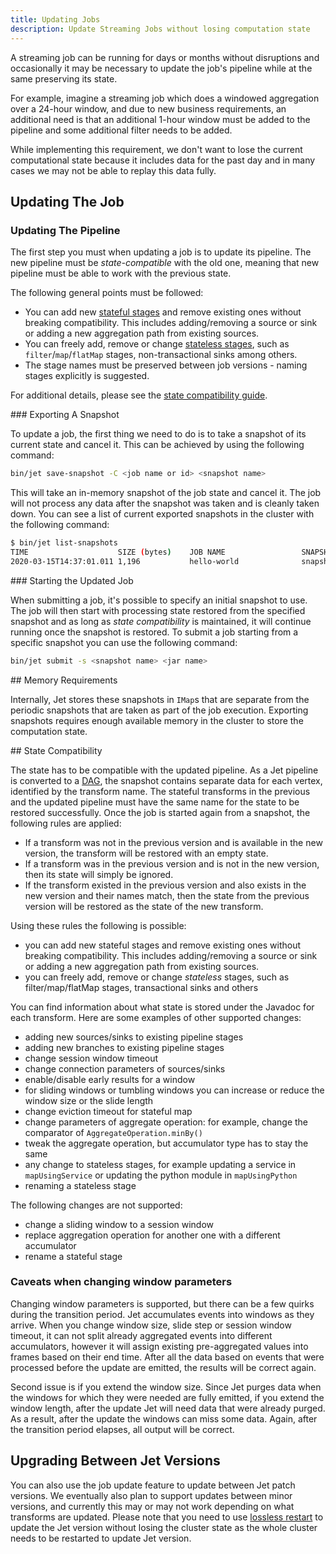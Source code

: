 ```yaml
---
title: Updating Jobs
description: Update Streaming Jobs without losing computation state
---
```


A streaming job can be running for days or months without disruptions
and occasionally it may be necessary to update the job's pipeline while
at the same preserving its state.

For example, imagine a streaming job which does a windowed aggregation
over a 24-hour window, and due to new business requirements, an
additional need is that an additional 1-hour window must be added to
the pipeline and some additional filter needs to be added.

While implementing this requirement, we don't want to lose the current
computational state because it includes data for the past day and in
many cases we may not be able to replay this data fully.

## Updating The Job

### Updating The Pipeline

The first step you must when updating a job is to update its pipeline.
The new pipeline must be _state-compatible_ with the old one, meaning
that new pipeline must be able to work with the previous state.

The following general points must be followed:

* You can add new [stateful stages](../api/stateful-transforms) and
  remove existing ones without breaking compatibility. This includes
  adding/removing a source or sink or adding a new aggregation path from
  existing sources.
* You can freely add, remove or change [stateless stages](../api/stateless-transforms),
  such as `filter`/`map`/`flatMap` stages, non-transactional sinks among
  others.
* The stage names must be preserved between job versions - naming stages
  explicitly is suggested.

For additional details, please see the [state compatibility guide](#state-compatibility).

### Exporting A Snapshot

To update a job, the first thing we need to do is to take a snapshot of
its current state and cancel it. This can be achieved by using the
following command:

```bash
bin/jet save-snapshot -C <job name or id> <snapshot name>
```

This will take an in-memory snapshot of the job state and cancel it. The
job will not process any data after the snapshot was taken and is
cleanly taken down. You can see a list of current exported snapshots in
the cluster with the following command:

```bash
$ bin/jet list-snapshots
TIME                    SIZE (bytes)    JOB NAME                 SNAPSHOT NAME
2020-03-15T14:37:01.011 1,196           hello-world              snapshot-v1
```

### Starting the Updated Job

When submitting a job, it's possible to specify an initial snapshot to
use. The job will then start with processing state restored from the
specified snapshot and as long as _state compatibility_ is maintained,
it will continue running once the snapshot is restored. To submit a job
starting from a specific snapshot you can use the following command:

```bash
bin/jet submit -s <snapshot name> <jar name>
```

## Memory Requirements

Internally, Jet stores these snapshots in `IMap`s that are separate from
the periodic snapshots that are taken as part of the job execution.
Exporting snapshots requires enough available memory in the cluster to
store the computation state.

## State Compatibility

The state has to be compatible with the updated pipeline. As a Jet
pipeline is converted to a [DAG](../architecture/distributed-computing),
the snapshot contains separate data for each vertex, identified by the
transform name. The stateful transforms in the previous and the updated
pipeline must have the same name for the state to be restored
successfully. Once the job is started again from a snapshot, the
following rules are applied:

* If a transform was not in the previous version and is available in the
  new version, the transform will be restored with an empty state.
* If a transform was in the previous version and is not in the new
  version, then its state will simply be ignored.
* If the transform existed in the previous version and also exists in
  the new version and their names match, then the state from the
  previous version will be restored as the state of the new transform.

Using these rules the following is possible:

* you can add new stateful stages and remove existing ones without
  breaking compatibility. This includes adding/removing a source or sink
  or adding a new aggregation path from existing sources.
* you can freely add, remove or change _stateless_ stages, such as
  filter/map/flatMap stages, transactional sinks and others

You can find information about what state is stored under the Javadoc
for each transform. Here are some examples of other supported changes:

* adding new sources/sinks to existing pipeline stages
* adding new branches to existing pipeline stages
* change session window timeout
* change connection parameters of sources/sinks
* enable/disable early results for a window
* for sliding windows or tumbling windows you can increase or reduce the
  window size or the slide length
* change eviction timeout for stateful map
* change parameters of aggregate operation: for example, change the
  comparator of `AggregateOperation.minBy()`
* tweak the aggregate operation, but accumulator type has to stay the
  same
* any change to stateless stages, for example updating a service in
  `mapUsingService` or updating the python module in `mapUsingPython`
* renaming a stateless stage

The following changes are not supported:

* change a sliding window to a session window
* replace aggregation operation for another one with a different
  accumulator
* rename a stateful stage

### Caveats when changing window parameters

Changing window parameters is supported, but there can be a few quirks
during the transition period. Jet accumulates events into windows as
they arrive. When you change window size, slide step or session window
timeout, it can not split already aggregated events into different
accumulators, however it will assign existing pre-aggregated values into
frames based on their end time. After all the data based on events that
were processed before the update are emitted, the results will be
correct again.

Second issue is if you extend the window size. Since Jet purges data
when the windows for which they were needed are fully emitted, if you
extend the window length, after the update Jet will need data that were
already purged. As a result, after the update the windows can miss some
data. Again, after the transition period elapses, all output will be
correct.

## Upgrading Between Jet Versions

You can also use the job update feature to update between Jet patch
versions. We eventually also plan to support updates between minor
versions, and currently this may or may not work depending on what
transforms are updated. Please note that you need to use [lossless
restart](lossless-restart) to update the Jet version without losing the
cluster state as the whole cluster needs to be restarted to update Jet
version.
